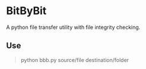 BitByBit
========

A python file transfer utility with file integrity checking.

## Use

> python bbb.py source/file destination/folder
